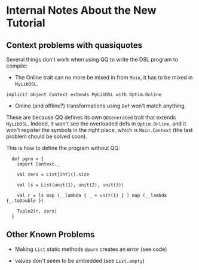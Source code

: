 # Internal Notes About the New Tutorial

## Context problems with quasiquotes

Several things don't work when using QQ to write the DSL program to compile:
 * The Online trait can no more be mixed in from `Main`, it has to be mixed in `MyLibDSL`.
 ```
 implicit object Context extends MyLibDSL with Optim.Online
 ```
 * Online (and offline?) transformations using `Def` won't match anything.

These are because QQ defines its own `QQGenerated` trait that extends `MyLibDSL`. Indeed, it won't see the overloaded defs in `Optim.Online`, and it won't register the symbols in the right place, which is `Main.Context` (the last problem should be solved soon).

This is how to define the program without QQ:

```
  def pgrm = {
    import Context._
    
    val zero = List[Int]().size
      
    val ls = List(unit(1), unit(2), unit(3))
    
    val r = ls map (__lambda { _ + unit(1) } ) map (__lambda {_.toDouble })
    
    Tuple2(r, zero)
  }
```


## Other Known Problems

 * Making `List` static methods `@pure` creates an error (see code)
 
 * values don't seem to be ambedded (see `List.empty`)






